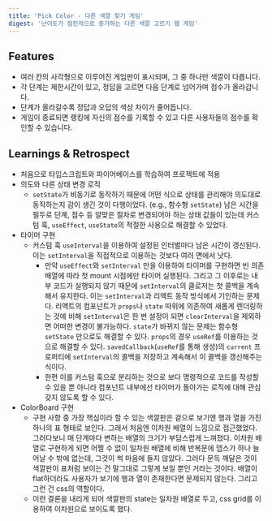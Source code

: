 ```yaml
---
title: 'Pick Color - 다른 색깔 찾기 게임'
digest: '난이도가 점진적으로 증가하는 다른 색깔 고르기 웹 게임'
---
```


## Features

- 여러 칸의 사각형으로 이루어진 게임판이 표시되며, 그 중 하나만 색깔이 다릅니다.
- 각 단계는 제한시간이 있고, 정답을 고르면 다음 단계로 넘어가며 점수가 올라갑니다.
- 단계가 올라갈수록 정답과 오답의 색상 차이가 줄어듭니다.
- 게임이 종료되면 랭킹에 자신의 점수를 기록할 수 있고 다른 사용자들의 점수를 확인할 수 있습니다.

## Learnings & Retrospect

- 처음으로 타입스크립트와 파이어베이스를 학습하여 프로젝트에 적용
- 의도와 다른 상태 변경 로직
    - `setState`가 비동기로 동작하기 때문에 어떤 식으로 상태를 관리해야 의도대로 동작하는지 감이 생긴 것이 다행이었다. (e.g., 함수형 `setState`) 남은 시간을 필두로 단계, 점수 등 알맞은 절차로 변경되어야 하는 상태 값들이 있는데 커스텀 훅, `useEffect`, `useState`의 적절한 사용으로 해결할 수 있었다.
- 타이머 구현
    - 커스텀 훅 `useInterval`을 이용하여 설정된 인터벌마다 남은 시간이 갱신된다. 이는 `setInterval`을 직접적으로 이용하는 것보다 여러 면에서 낫다.
        - 만약 `useEffect`와 `setInterval` 만을 이용하여 타이머를 구현하면 빈 의존 배열에 따라 첫 mount 시점에만 타이머 실행된다. 그리고 그 이후로는 내부 코드가 실행되지 않기 때문에 `setInterval`의 클로저는 첫 콜백을 계속해서 유지한다.  이는 `setInterval`과 리액트 동작 방식에서 기인하는 문제다. 리액트의 컴포넌트가 `props`나 `state` 따위에 의존하여 새롭게 렌더링하는 것에 비해 `setInterval`은 한 번 설정이 되면 `clearInterval`을 제외하면 어떠한 변경이 불가능하다. `state`가 바뀌지 않는 문제는 함수형 `setState` 만으로도 해결할 수 있다. `props`의 경우 `useRef`를 이용하는 것으로 해결할 수 있다. `savedCallback`(`useRef`를 통해 생성)의 `current` 프로퍼티에 `setInterval`의 콜백을 저장하고 계속해서 이 콜백을 갱신해주는 식이다.
        - 한편 이를 커스텀 훅으로 분리하는 것으로 보다 명령적으로 코드를 작성할 수 있을 뿐 아니라 컴포넌트 내부에선 타이머가 돌아가는 로직에 대해 관심갖지 않도록 할 수 있다.
- ColorBoard 구현
    - 구현 사항 중 가장 핵심이라 할 수 있는 색깔판은 겉으로 보기엔 행과 열을 가진 하나의 표 형태로 보인다. 그래서 처음엔 이차원 배열의 느낌으로 접근했었다. 그러다보니 매 단계마다 변하는 배열의 크기가 부담스럽게 느껴졌다. 이차원 배열로 구현하게 되면 어쩔 수 없이 일차원 배열에 비해 반복문에 뎁스가 하나 늘어날 수 밖에 없는데, 그것이 썩 마음에 들지 않았다. 그러다 문득 깨달은 것이 색깔판이 표처럼 보이는 건 말그대로 그렇게 보일 뿐인 거라는 것이다. 배열이 flat하더라도 사용자가 보기에 행과 열이 존재한다면 문제되지 않는다. 그리고 그런 건 css의 역할이다.
    - 이런 결론을 내리게 되어 색깔판의 state는 일차원 배열로 두고, css grid를 이용하여 이차원으로 보이도록 했다.